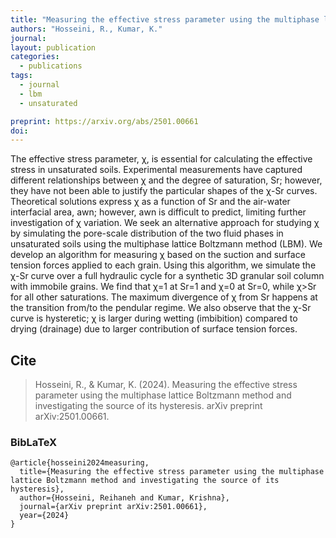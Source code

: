 ```yaml
---
title: "Measuring the effective stress parameter using the multiphase lattice Boltzmann method and investigating the source of its hysteresis"
authors: "Hosseini, R., Kumar, K."
journal: 
layout: publication
categories: 
  - publications
tags:
  - journal
  - lbm
  - unsaturated

preprint: https://arxiv.org/abs/2501.00661
doi: 
---
```


The effective stress parameter, χ, is essential for calculating the effective stress in unsaturated soils. Experimental measurements have captured different relationships between χ and the degree of saturation, Sr; however, they have not been able to justify the particular shapes of the χ-Sr curves. Theoretical solutions express χ as a function of Sr and the air-water interfacial area, awn; however, awn is difficult to predict, limiting further investigation of χ variation. We seek an alternative approach for studying χ by simulating the pore-scale distribution of the two fluid phases in unsaturated soils using the multiphase lattice Boltzmann method (LBM). We develop an algorithm for measuring χ based on the suction and surface tension forces applied to each grain. Using this algorithm, we simulate the χ-Sr curve over a full hydraulic cycle for a synthetic 3D granular soil column with immobile grains. We find that χ=1 at Sr=1 and χ=0 at Sr=0, while χ>Sr for all other saturations. The maximum divergence of χ from Sr happens at the transition from/to the pendular regime. We also observe that the χ-Sr curve is hysteretic; χ is larger during wetting (imbibition) compared to drying (drainage) due to larger contribution of surface tension forces.

## Cite

> Hosseini, R., & Kumar, K. (2024). Measuring the effective stress parameter using the multiphase lattice Boltzmann method and investigating the source of its hysteresis. arXiv preprint arXiv:2501.00661.

### BibLaTeX

```BibLaTeX
@article{hosseini2024measuring,
  title={Measuring the effective stress parameter using the multiphase lattice Boltzmann method and investigating the source of its hysteresis},
  author={Hosseini, Reihaneh and Kumar, Krishna},
  journal={arXiv preprint arXiv:2501.00661},
  year={2024}
}
```